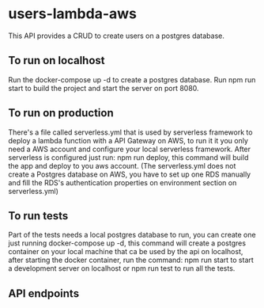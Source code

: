 # users-lambda-aws
This API provides a CRUD to create users on a postgres database.

## To run on localhost
Run the docker-compose up -d to create a postgres database.
Run npm run start to build the project and start the server on port 8080.


## To run on production
There's a file called serverless.yml that is used by serverless framework to deploy a lambda function 
with a API Gateway on AWS, to run it it you only need a AWS account and configure your local serverless framework.
After serverless is configured just run: npm run deploy, this command will build the app and deploy to you aws account.
(The serverless.yml does not create a Postgres database on AWS, you have to set up one RDS manually and fill the RDS's authentication properties on environment section on serverless.yml)

## To run tests
Part of the tests needs a local postgres database to run, you can create one just running docker-compose up -d, this command will create a postgres container on your local machine that ca be used by the api on localhost, after starting the docker container, run the command: npm run start to start a development server on localhost or npm run test to run all the tests.

## API endpoints


